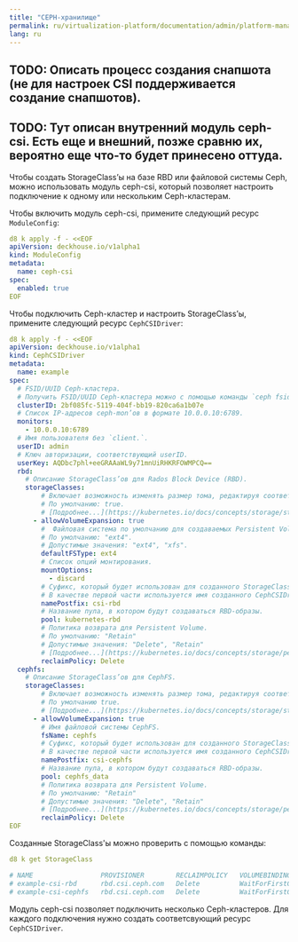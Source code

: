 ```yaml
---
title: "CEPH-хранилище"
permalink: ru/virtualization-platform/documentation/admin/platform-management/storage/sds/ceph.html
lang: ru
---
```


## TODO: Описать процесс создания снапшота (не для настроек CSI поддерживается создание снапшотов).
## TODO: Тут описан внутренний модуль ceph-csi. Есть еще и внешний, позже сравню их, вероятно еще что-то будет принесено оттуда.

Чтобы создать StorageClass’ы на базе RBD или файловой системы Ceph, можно использовать модуль ceph-csi, 
который позволяет настроить подключение к одному или нескольким Ceph-кластерам.

Чтобы включить модуль ceph-csi, примените следующий ресурс `ModuleConfig`:

```yaml
d8 k apply -f - <<EOF
apiVersion: deckhouse.io/v1alpha1
kind: ModuleConfig
metadata:
  name: ceph-csi
spec:
  enabled: true
EOF
```

Чтобы подключить Ceph-кластер и настроить StorageClass’ы, примените следующий ресурс `CephCSIDriver`:

```yaml
d8 k apply -f - <<EOF
apiVersion: deckhouse.io/v1alpha1
kind: CephCSIDriver
metadata:
  name: example
spec:
  # FSID/UUID Ceph-кластера.
  # Получить FSID/UUID Ceph-кластера можно с помощью команды `ceph fsid`.
  clusterID: 2bf085fc-5119-404f-bb19-820ca6a1b07e
  # Список IP-адресов ceph-mon’ов в формате 10.0.0.10:6789.
  monitors:
    - 10.0.0.10:6789
  # Имя пользователя без `client.`.
  userID: admin
  # Ключ авторизации, соответствующий userID.
  userKey: AQDbc7phl+eeGRAAaWL9y71mnUiRHKRFOWMPCQ==
  rbd:
    # Описание StorageClass’ов для Rados Block Device (RBD).
    storageClasses:
        # Включает возможность изменять размер тома, редактируя соответствующий объект PersistentVolumeClaim.
        # По умолчанию: true.
        # [Подробнее...](https://kubernetes.io/docs/concepts/storage/storage-classes/#allow-volume-expansion)
      - allowVolumeExpansion: true
        #  Файловая система по умолчанию для создаваемых Persistent Volumes. 
        # По умолчанию: "ext4".
        # Допустимые значения: "ext4", "xfs".
        defaultFSType: ext4
        # Список опций монтирования.
        mountOptions:
          - discard
        # Суфикс, который будет использован для созданного StorageClass’а.
        # В качестве первой части используется имя созданного CephCSIDriver.
        namePostfix: csi-rbd
        # Название пула, в котором будут создаваться RBD-образы.
        pool: kubernetes-rbd
        # Политика возврата для Persistent Volume.
        # По умолчанию: "Retain"
        # Допустимые значения: "Delete", "Retain"
        # [Подробнее...](https://kubernetes.io/docs/concepts/storage/persistent-volumes/#reclaiming)
        reclaimPolicy: Delete
  cephfs:
    # Описание StorageClass’ов для CephFS.
    storageClasses:
        # Включает возможность изменять размер тома, редактируя соответствующий объект PersistentVolumeClaim.
        # По умолчанию true.
        # [Подробнее...](https://kubernetes.io/docs/concepts/storage/storage-classes/#allow-volume-expansion)
      - allowVolumeExpansion: true
        # Имя файловой системы CephFS.
        fsName: cephfs
        # Суфикс, который будет использован для созданного StorageClass’а.
        # В качестве первой части используется имя созданного CephCSIDriver.
        namePostfix: csi-cephfs
        # Название пула, в котором будут создаваться RBD-образы.
        pool: cephfs_data
        # Политика возврата для Persistent Volume.
        # По умолчанию: "Retain"
        # Допустимые значения: "Delete", "Retain"
        # [Подробнее...](https://kubernetes.io/docs/concepts/storage/persistent-volumes/#reclaiming)
        reclaimPolicy: Delete
EOF
```

Созданные StorageClass'ы можно проверить с помощью команды:
```yaml
d8 k get StorageClass

# NAME                 PROVISIONER        RECLAIMPOLICY   VOLUMEBINDINGMODE      ALLOWVOLUMEEXPANSION   AGE
# example-csi-rbd      rbd.csi.ceph.com   Delete          WaitForFirstConsumer   true                   15s
# example-csi-cephfs   rbd.csi.ceph.com   Delete          WaitForFirstConsumer   true                   15s
```

Модуль ceph-csi позволяет подключить несколько Ceph-кластеров. Для каждого подключения нужно создать соответсвующий ресурс `CephCSIDriver`.
